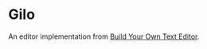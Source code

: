 # Gilo

An editor implementation from [Build Your Own Text Editor](https://viewsourcecode.org/snaptoken/kilo/).
